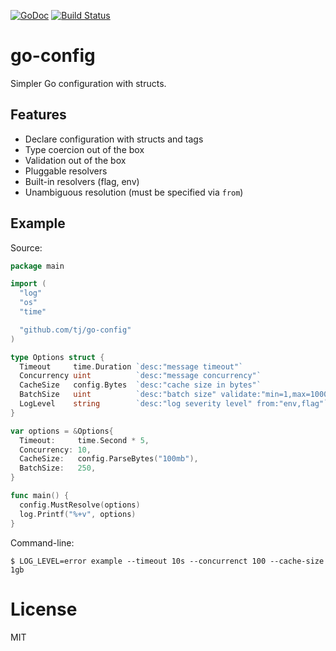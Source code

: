 
[![GoDoc](https://godoc.org/github.com/tj/go-config?status.svg)](http://godoc.org/github.com/tj/go-config)
[![Build Status](https://travis-ci.org/tj/go-config.svg?branch=master)](https://travis-ci.org/tj/go-config)

# go-config

 Simpler Go configuration with structs.

## Features

- Declare configuration with structs and tags
- Type coercion out of the box
- Validation out of the box
- Pluggable resolvers
- Built-in resolvers (flag, env)
- Unambiguous resolution (must be specified via `from`)

## Example

Source:

```go
package main

import (
  "log"
  "os"
  "time"

  "github.com/tj/go-config"
)

type Options struct {
  Timeout     time.Duration `desc:"message timeout"`
  Concurrency uint          `desc:"message concurrency"`
  CacheSize   config.Bytes  `desc:"cache size in bytes"`
  BatchSize   uint          `desc:"batch size" validate:"min=1,max=1000"`
  LogLevel    string        `desc:"log severity level" from:"env,flag"`
}

var options = &Options{
  Timeout:     time.Second * 5,
  Concurrency: 10,
  CacheSize:   config.ParseBytes("100mb"),
  BatchSize:   250,
}

func main() {
  config.MustResolve(options)
  log.Printf("%+v", options)
}
```

Command-line:

```
$ LOG_LEVEL=error example --timeout 10s --concurrenct 100 --cache-size 1gb
```

# License

MIT